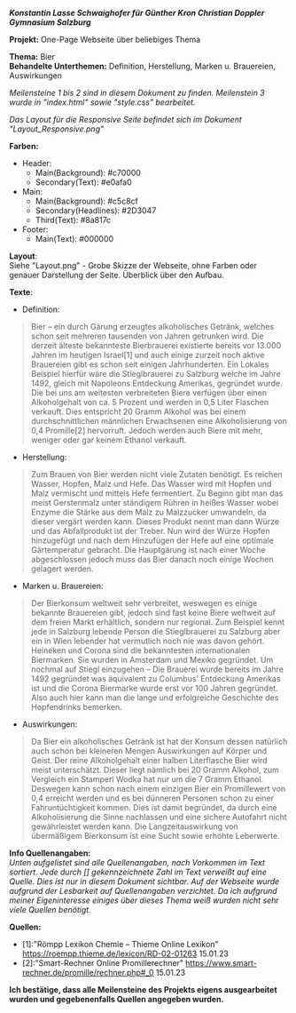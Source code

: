 ***Konstantin Lasse Schwaighofer für Günther Kron Christian Doppler Gymnasium Salzburg***

**Projekt:** One-Page Webseite über beliebiges Thema

**Thema:** Bier  
**Behandelte Unterthemen:** Definition, Herstellung, Marken u. Brauereien, Auswirkungen

*Meilensteine 1 bis 2 sind in diesem Dokument zu finden. Meilenstein 3 wurde in "index.html" sowie "style.css" bearbeitet.*

*Das Layout für die Responsive Seite befindet sich im Dokument "Layout_Responsive.png"*

**Farben:**

- Header:  
  - Main(Background): #c70000  
  -  Secondary(Text): #e0afa0
- Main:
    - Main(Background): #c5c8cf
    - Secondary(Headlines): #2D3047
    - Third(Text): #8a817c
- Footer:
    - Main(Text): #000000

**Layout**:  
Siehe "Layout.png" - Grobe Skizze der Webseite, ohne Farben oder genauer Darstellung der Seite. Überblick über den Aufbau.

**Texte**:


- Definition:
> Bier – ein durch Gärung erzeugtes alkoholisches Getränk, welches schon seit mehreren tausenden von Jahren getrunken wird. Die derzeit älteste bekannteste Bierbrauerei existierte bereits vor 13.000 Jahren im heutigen Israel[1] und auch einige zurzeit noch aktive Brauereien gibt es schon seit einigen Jahrhunderten. Ein Lokales Beispiel hierfür wäre die Stieglbrauerei zu Salzburg welche im Jahre 1492, gleich mit Napoleons Entdeckung Amerikas, gegründet wurde. Die bei uns am weitesten verbreiteten Biere verfügen über einen Alkoholgehalt von ca. 5 Prozent und werden in 0,5 Liter Flaschen verkauft. Dies entspricht 20 Gramm Alkohol  was bei einem durchschnittlichen männlichen Erwachsenen eine Alkoholisierung von 0,4 Promille[2] hervorruft. Jedoch werden auch Biere mit mehr, weniger oder gar keinem Ethanol verkauft.


- Herstellung:
> Zum Brauen von Bier werden nicht viele Zutaten benötigt. Es reichen  Wasser, Hopfen, Malz und Hefe. Das Wasser wird mit Hopfen und Malz vermischt und mittels Hefe fermentiert. Zu Beginn gibt man das meist Gerstenmalz unter ständigem Rühren in heißes Wasser wobei Enzyme die Stärke aus dem Malz zu Malzzucker umwandeln, da dieser vergärt werden kann. Dieses Produkt nennt man dann Würze und das Abfallprodukt ist der Treber. Nun wird der Würze Hopfen hinzugefügt und nach dem Hinzufügen der Hefe auf eine optimale Gärtemperatur gebracht. Die Hauptgärung ist nach einer Woche abgeschlossen jedoch muss das Bier danach noch einige Wochen gelagert werden.

- Marken u. Brauereien:
> Der Bierkonsum weltweit sehr verbreitet, weswegen es einige bekannte Brauereien gibt, jedoch sind fast keine Biere weltweit auf dem freien Markt erhältlich, sondern nur regional. Zum Beispiel kennt jede in Salzburg lebende Person die Stieglbrauerei zu Salzburg aber ein in Wien lebender hat vermutlich noch nie was davon gehört. Heineken und Corona sind die bekanntesten internationalen Biermarken. Sie wurden in Amsterdam und Mexiko gegründet. Um nochmal auf Stiegl einzugehen – Die Brauerei wurde bereits im Jahre 1492 gegründet was äquivalent zu Columbus’ Entdeckung Amerikas ist und die Corona Biermarke wurde erst vor 100 Jahren gegründet. Also auch hier kann man die lange und erfolgreiche Geschichte des Hopfendrinks bemerken.


- Auswirkungen:
> Da Bier ein alkoholisches Getränk ist hat der Konsum dessen natürlich auch schon bei kleineren Mengen Auswirkungen auf Körper und Geist. Der reine Alkoholgehalt einer halben Literflasche Bier wird meist unterschätzt. Dieser liegt nämlich bei 20 Gramm Alkohol, zum Vergleich ein Stamperl Wodka hat nur um die 7 Gramm Ethanol. Deswegen kann schon  nach einem einzigen Bier ein Promillewert von 0,4 erreicht werden und es bei dünneren Personen schon zu einer Fahruntüchtigkeit kommen. Dies ist damit begründet, da durch eine Alkoholisierung die Sinne nachlassen und eine sichere Autofahrt nicht gewährleistet werden kann. Die Langzeitauswirkung von übermäßigem Bierkonsum ist eine Sucht sowie erhöhte Leberwerte.





**Info Quellenangaben:**  
*Unten aufgelistet sind alle Quellenangaben, nach Vorkommen im Text sortiert. Jede durch [] gekennzeichnete Zahl im Text verweißt auf eine Quelle. Dies ist nur in diesem Dokument sichtbar. Auf der Webseite wurde aufgrund der Lesbarkeit auf Quellenangaben verzichtet. Da ich aufgrund meiner Eigeninteresse einiges über dieses Thema weiß wurden nicht sehr viele Quellen benötigt.*

**Quellen:**
- [1]:"Römpp Lexikon Chemie – Thieme Online Lexikon" https://roempp.thieme.de/lexicon/RD-02-01263 15.01.23  
- [2]:"Smart-Rechner Online Promillerechner" https://www.smart-rechner.de/promille/rechner.php#_0 15.01.23


**Ich bestätige, dass alle Meilensteine des Projekts eigens ausgearbeitet wurden und gegebenenfalls Quellen angegeben wurden.**
